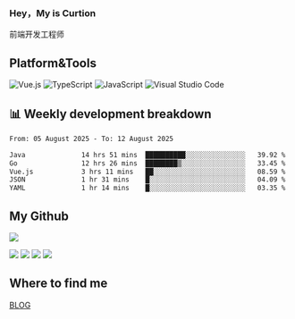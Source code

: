 ### Hey，My is Curtion
前端开发工程师
## Platform&Tools

![Vue.js](https://img.shields.io/badge/-Vue.js-4FC08D?style=flat-square&logo=Vue.js&logoColor=white)
![TypeScript](https://img.shields.io/badge/-TypeScript-007ACC?style=flat-square&logo=typescript&logoColor=white)
![JavaScript](https://img.shields.io/badge/-JavaScript-F7DF1E?style=flat-square&logo=javascript&logoColor=black)
![Visual Studio Code](https://img.shields.io/badge/-VSCode-007ACC?style=flat-square&logo=Visual-Studio-Code&logoColor=white)

## 📊 Weekly development breakdown

<!--START_SECTION:waka-->

```txt
From: 05 August 2025 - To: 12 August 2025

Java              14 hrs 51 mins  ██████████░░░░░░░░░░░░░░░   39.92 %
Go                12 hrs 26 mins  ████████▒░░░░░░░░░░░░░░░░   33.45 %
Vue.js            3 hrs 11 mins   ██░░░░░░░░░░░░░░░░░░░░░░░   08.59 %
JSON              1 hr 31 mins    █░░░░░░░░░░░░░░░░░░░░░░░░   04.09 %
YAML              1 hr 14 mins    █░░░░░░░░░░░░░░░░░░░░░░░░   03.35 %
```

<!--END_SECTION:waka-->

## My Github

![](http://github-profile-summary-cards.vercel.app/api/cards/profile-details?username=curtion&theme=nord_bright)

![](http://github-profile-summary-cards.vercel.app/api/cards/stats?username=curtion&theme=nord_bright)
![](http://github-profile-summary-cards.vercel.app/api/cards/productive-time?username=curtion&theme=nord_bright&utcOffset=8)
![](http://github-profile-summary-cards.vercel.app/api/cards/repos-per-language?username=curtion&theme=nord_bright)
![](http://github-profile-summary-cards.vercel.app/api/cards/most-commit-language?username=curtion&theme=nord_bright)

## Where to find me

[BLOG](https://blog.3gxk.net)

